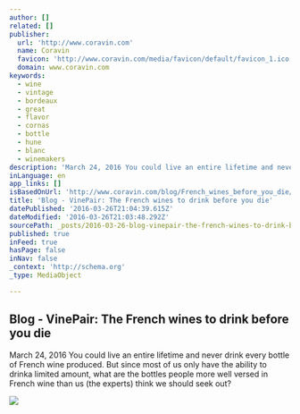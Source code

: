 ```yaml
---
author: []
related: []
publisher:
  url: 'http://www.coravin.com'
  name: Coravin
  favicon: 'http://www.coravin.com/media/favicon/default/favicon_1.ico'
  domain: www.coravin.com
keywords:
  - wine
  - vintage
  - bordeaux
  - great
  - flavor
  - cornas
  - bottle
  - hune
  - blanc
  - winemakers
description: 'March 24, 2016 You could live an entire lifetime and never drink every bottle of French wine produced. But since most of us only have the ability to drinka limited amount, what are the bottles people more well versed in French wine than us (the experts) think we should seek out?'
inLanguage: en
app_links: []
isBasedOnUrl: 'http://www.coravin.com/blog/French_wines_before_you_die/'
title: 'Blog - VinePair: The French wines to drink before you die'
datePublished: '2016-03-26T21:04:39.615Z'
dateModified: '2016-03-26T21:03:48.292Z'
sourcePath: _posts/2016-03-26-blog-vinepair-the-french-wines-to-drink-before-you-die.md
published: true
inFeed: true
hasPage: false
inNav: false
_context: 'http://schema.org'
_type: MediaObject

---
```

<article style=""><h1>Blog - VinePair: The French wines to drink before you die</h1><p>March 24, 2016 You could live an entire lifetime and never drink every bottle of French wine produced. But since most of us only have the ability to drinka limited amount, what are the bottles people more well versed in French wine than us (the experts) think we should seek out?</p><img src="http://www.coravin.com/media/wysiwyg/VinePair-_The_French_wines_to_drink_before_you_die.jpg" /></article>